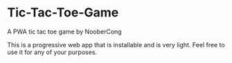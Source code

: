 # Tic-Tac-Toe-Game
A PWA tic tac toe game by NooberCong

This is a progressive web app that is installable and is very light.
Feel free to use it for any of your purposes.
